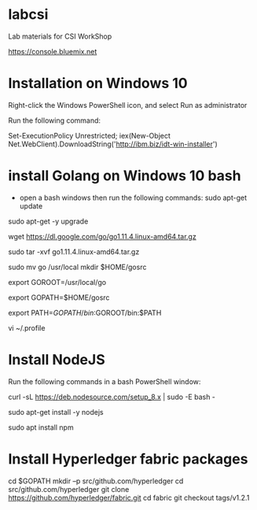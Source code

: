 # labcsi
Lab materials for CSI WorkShop

https://console.bluemix.net



# Installation on Windows 10
Right-click the Windows PowerShell icon, and select Run as administrator

Run the following command:

Set-ExecutionPolicy Unrestricted; iex(New-Object Net.WebClient).DownloadString('http://ibm.biz/idt-win-installer')


# install Golang on Windows 10 bash
- open a bash windows then run the following commands:
sudo apt-get update

sudo apt-get -y upgrade

wget https://dl.google.com/go/go1.11.4.linux-amd64.tar.gz

sudo tar -xvf go1.11.4.linux-amd64.tar.gz

sudo mv go /usr/local
mkdir $HOME/gosrc

export GOROOT=/usr/local/go

export GOPATH=$HOME/gosrc

export PATH=$GOPATH/bin:$GOROOT/bin:$PATH

vi ~/.profile


#	Install NodeJS

Run the following commands in a bash PowerShell window:

curl -sL https://deb.nodesource.com/setup_8.x | sudo -E bash -

sudo apt-get install -y nodejs

sudo apt install npm

#	Install Hyperledger fabric packages
cd $GOPATH 
mkdir –p src/github.com/hyperledger
cd src/github.com/hyperledger
git clone https://github.com/hyperledger/fabric.git
cd fabric
git checkout tags/v1.2.1


